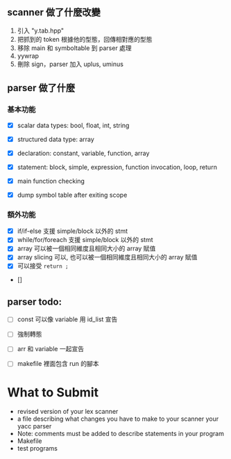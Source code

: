 ## scanner 做了什麼改變
1. 引入 "y.tab.hpp"
2. 把抓到的 token 根據他的型態，回傳相對應的型態 
3. 移除 main 和 symboltable 到 parser 處理
4. yywrap
5. 刪除 sign，parser 加入 uplus, uminus



## parser 做了什麼
### 基本功能
- [x] scalar data types: bool, float, int, string
- [x] structured data type: array
- [x] declaration: constant, variable, function, array
- [x] statement: block, simple, expression, function invocation, loop, return
- [x] main function checking
- [x] dump symbol table after exiting scope



### 額外功能
- [x] if/if-else 支援 simple/block 以外的 stmt
- [x] while/for/foreach 支援 simple/block 以外的 stmt
- [x] array 可以被一個相同維度且相同大小的 array 賦值
- [x] array slicing 可以, 也可以被一個相同維度且相同大小的 array 賦值
- [x] 可以接受 `return ;`
- [] 


## parser todo:
- [ ] const 可以像 variable 用 id_list 宣告
- [ ] 強制轉態
- [ ] arr 和 variable 一起宣告
- [ ] makefile 裡面包含 run 的腳本




# What to Submit
* revised version of your lex scanner
* a file describing what changes you have to make to your scanner your yacc parser
*  Note: comments must be added to describe statements in your program
* Makefile
* test programs